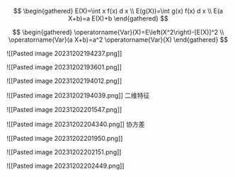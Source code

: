 $$
\begin{gathered}
E(X)=\int x f(x) d x \\
E(g(X))=\int g(x) f(x) d x \\
E(a X+b)=a E(X)+b
\end{gathered}
$$

$$
\begin{gathered}
\operatorname{Var}(X)=E\left(X^2\right)-[E(X)]^2 \\
\operatorname{Var}(a X+b)=a^2 \operatorname{Var}(X)
\end{gathered}
$$

![[Pasted image 20231202194237.png]]

![[Pasted image 20231202193601.png]]

![[Pasted image 20231202194012.png]]

![[Pasted image 20231202194039.png]]
二维特征

![[Pasted image 20231202201547.png]]


![[Pasted image 20231202204340.png]]
协方差

![[Pasted image 20231202201950.png]]

![[Pasted image 20231202202151.png]]

![[Pasted image 20231202202449.png]]